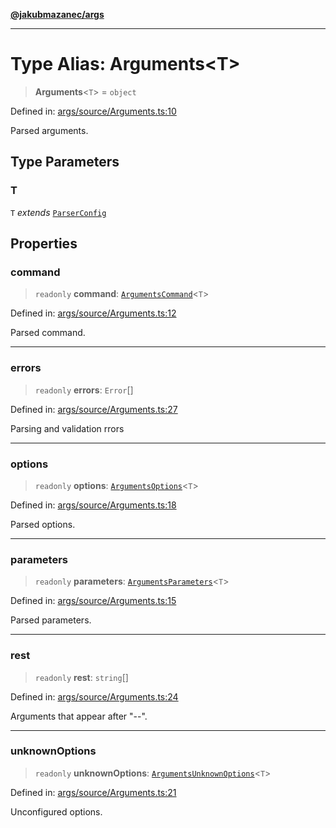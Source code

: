 [**@jakubmazanec/args**](../README.md)

---

# Type Alias: Arguments\<T\>

> **Arguments**\<`T`\> = `object`

Defined in:
[args/source/Arguments.ts:10](https://github.com/jakubmazanec/tools/blob/6fe16df773d5da14c29261ea934e72b3f99fabb7/packages/args/source/Arguments.ts#L10)

Parsed arguments.

## Type Parameters

### T

`T` _extends_ [`ParserConfig`](ParserConfig.md)

## Properties

### command

> `readonly` **command**: [`ArgumentsCommand`](ArgumentsCommand.md)\<`T`\>

Defined in:
[args/source/Arguments.ts:12](https://github.com/jakubmazanec/tools/blob/6fe16df773d5da14c29261ea934e72b3f99fabb7/packages/args/source/Arguments.ts#L12)

Parsed command.

---

### errors

> `readonly` **errors**: `Error`[]

Defined in:
[args/source/Arguments.ts:27](https://github.com/jakubmazanec/tools/blob/6fe16df773d5da14c29261ea934e72b3f99fabb7/packages/args/source/Arguments.ts#L27)

Parsing and validation rrors

---

### options

> `readonly` **options**: [`ArgumentsOptions`](ArgumentsOptions.md)\<`T`\>

Defined in:
[args/source/Arguments.ts:18](https://github.com/jakubmazanec/tools/blob/6fe16df773d5da14c29261ea934e72b3f99fabb7/packages/args/source/Arguments.ts#L18)

Parsed options.

---

### parameters

> `readonly` **parameters**: [`ArgumentsParameters`](ArgumentsParameters.md)\<`T`\>

Defined in:
[args/source/Arguments.ts:15](https://github.com/jakubmazanec/tools/blob/6fe16df773d5da14c29261ea934e72b3f99fabb7/packages/args/source/Arguments.ts#L15)

Parsed parameters.

---

### rest

> `readonly` **rest**: `string`[]

Defined in:
[args/source/Arguments.ts:24](https://github.com/jakubmazanec/tools/blob/6fe16df773d5da14c29261ea934e72b3f99fabb7/packages/args/source/Arguments.ts#L24)

Arguments that appear after "--".

---

### unknownOptions

> `readonly` **unknownOptions**: [`ArgumentsUnknownOptions`](ArgumentsUnknownOptions.md)\<`T`\>

Defined in:
[args/source/Arguments.ts:21](https://github.com/jakubmazanec/tools/blob/6fe16df773d5da14c29261ea934e72b3f99fabb7/packages/args/source/Arguments.ts#L21)

Unconfigured options.
